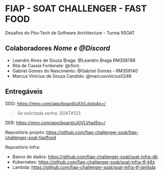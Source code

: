 # FIAP - SOAT CHALLENGER - FAST FOOD

Desafios do Pós-Tech de Software Architecture - Turma 9SOAT

## Colaboradores <i>Nome e @Discord</i> 

- Leandro Alves de Souza Braga: @Leandro Braga RM358788
- Rita de Cassia Fontenele: @rfont.
- Gabriel Gomes do Nascimento: @Gabriel Gomes - RM359140
- Marcus Vinicius de Souza Candido: @marcusvinicius0246

## Entregáveis 

DDD: https://miro.com/app/board/uXjVLdvIo4o=/ 
> Se solicitada senha: SOAT#123

DER: https://miro.com/app/board/uXjVLVtadSg=/

Repositório projeto: https://github.com/fiap-challenger-soat/fiap-challenger-soat-fastfood

Repositório Infra: 
- Banco de dados: https://github.com/fiap-challenger-soat/soat-infra-db
- Kubernates: https://github.com/fiap-challenger-soat/soat-infra-tf-k8s
- Lambda: https://github.com/fiap-challenger-soat/soat-infra-tf-lambda 
